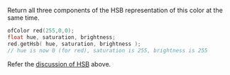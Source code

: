
Return all three components of the HSB representation of this color at the same time.

```cpp
ofColor red(255,0,0);
float hue, saturation, brightness;
red.getHsb( hue, saturation, brightness );
// hue is now 0 (for red), saturation is 255, brightness is 255
```

Refer the [discussion of HSB](#HSB) above.





